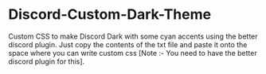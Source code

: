 # Discord-Custom-Dark-Theme
Custom CSS to make Discord Dark with some cyan accents using the better discord plugin.
Just copy the contents of the txt file and paste it onto the space where you can write custom css [Note :- You need to have the better discord plugin for this].


